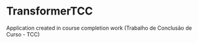# TransformerTCC

Application created in course completion work (Trabalho de Conclusão de Curso - TCC)